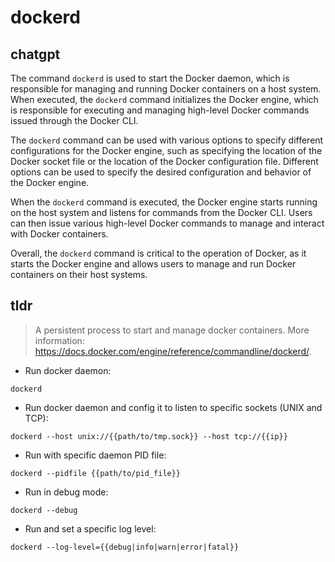 # dockerd 
## chatgpt 
The command `dockerd` is used to start the Docker daemon, which is responsible for managing and running Docker containers on a host system. When executed, the `dockerd` command initializes the Docker engine, which is responsible for executing and managing high-level Docker commands issued through the Docker CLI.

The `dockerd` command can be used with various options to specify different configurations for the Docker engine, such as specifying the location of the Docker socket file or the location of the Docker configuration file. Different options can be used to specify the desired configuration and behavior of the Docker engine.

When the `dockerd` command is executed, the Docker engine starts running on the host system and listens for commands from the Docker CLI. Users can then issue various high-level Docker commands to manage and interact with Docker containers.

Overall, the `dockerd` command is critical to the operation of Docker, as it starts the Docker engine and allows users to manage and run Docker containers on their host systems. 

## tldr 
 
> A persistent process to start and manage docker containers.
> More information: <https://docs.docker.com/engine/reference/commandline/dockerd/>.

- Run docker daemon:

`dockerd`

- Run docker daemon and config it to listen to specific sockets (UNIX and TCP):

`dockerd --host unix://{{path/to/tmp.sock}} --host tcp://{{ip}}`

- Run with specific daemon PID file:

`dockerd --pidfile {{path/to/pid_file}}`

- Run in debug mode:

`dockerd --debug`

- Run and set a specific log level:

`dockerd --log-level={{debug|info|warn|error|fatal}}`
